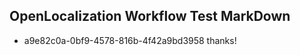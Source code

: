 ## OpenLocalization Workflow Test MarkDown
* a9e82c0a-0bf9-4578-816b-4f42a9bd3958 thanks!

<!--HONumber=Aug16_HO1-->


